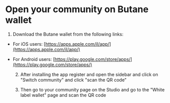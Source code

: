 # Open your community on Butane wallet

1. Download the Butane wallet from the following links:

* For iOS users: [https://apps.apple.com/il/app/](https://apps.apple.com/il/app/)
* For Android users: [https://play.google.com/store/apps/](https://play.google.com/store/apps/)

   2. After installing the app register and open the sidebar and click on "Switch community" and click "scan the QR code"

   3. Then go to your community page on the Studio and go to the "White label wallet" page and scan the QR code

